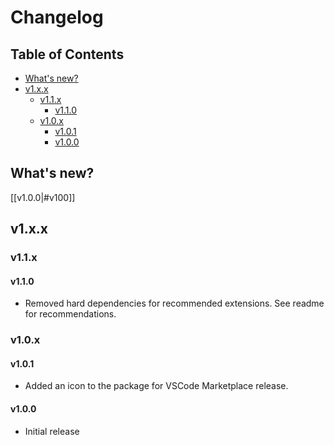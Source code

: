 # Changelog <!-- omit from toc -->

## Table of Contents <!-- omit from toc -->

- [What's new?](#whats-new)
- [v1.x.x](#v1xx)
  - [v1.1.x](#v11x)
    - [v1.1.0](#v110)
  - [v1.0.x](#v10x)
    - [v1.0.1](#v101)
    - [v1.0.0](#v100)

## What's new?

[[v1.0.0|#v100]]

## v1.x.x

### v1.1.x

#### v1.1.0

- Removed hard dependencies for recommended extensions. See readme for recommendations.

### v1.0.x

#### v1.0.1

- Added an icon to the package for VSCode Marketplace release.

#### v1.0.0

- Initial release

